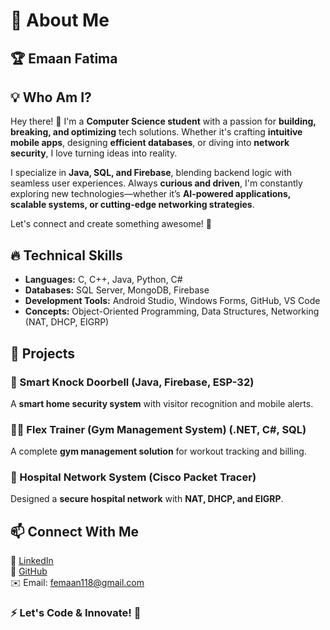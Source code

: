 # 👋 About Me

## 🏆 Emaan Fatima  


## 💡 Who Am I?  
Hey there! 👋 I'm a **Computer Science student** with a passion for **building, breaking, and optimizing** tech solutions. Whether it's crafting **intuitive mobile apps**, designing **efficient databases**, or diving into **network security**, I love turning ideas into reality.  

I specialize in **Java, SQL, and Firebase**, blending backend logic with seamless user experiences. Always **curious and driven**, I'm constantly exploring new technologies—whether it’s **AI-powered applications, scalable systems, or cutting-edge networking strategies**.  

Let's connect and create something awesome! 🚀


## 🔥 Technical Skills  
- **Languages:** C, C++, Java, Python, C#  
- **Databases:** SQL Server, MongoDB, Firebase  
- **Development Tools:** Android Studio, Windows Forms, GitHub, VS Code  
- **Concepts:** Object-Oriented Programming, Data Structures, Networking (NAT, DHCP, EIGRP)  


## 🚀 Projects  
### **📱 Smart Knock Doorbell** (Java, Firebase, ESP-32)  
A **smart home security system** with visitor recognition and mobile alerts.  

### **🏋️‍♂️ Flex Trainer (Gym Management System)** (.NET, C#, SQL)  
A complete **gym management solution** for workout tracking and billing.  

### **🏥 Hospital Network System** (Cisco Packet Tracer)  
Designed a **secure hospital network** with **NAT, DHCP, and EIGRP**.  


## 📫 Connect With Me  
💼 [LinkedIn](https://www.linkedin.com/in/emaan-fatima-42723a311/)  
📂 [GitHub](https://github.com/emaanfatima118)  
✉️ Email: femaan118@gmail.com  


### ⚡ Let's Code & Innovate! 🚀  
